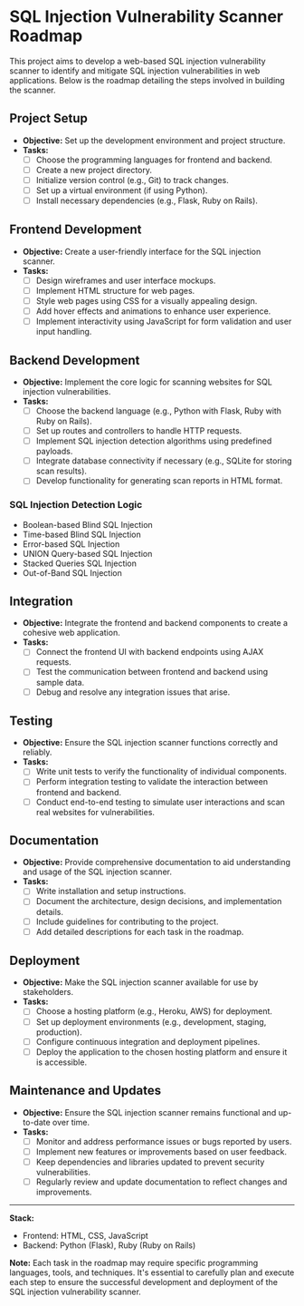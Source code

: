 # SQL Injection Vulnerability Scanner Roadmap

This project aims to develop a web-based SQL injection vulnerability scanner to identify and mitigate SQL injection vulnerabilities in web applications. Below is the roadmap detailing the steps involved in building the scanner.

## Project Setup
- **Objective:** Set up the development environment and project structure.
- **Tasks:**
  - [ ] Choose the programming languages for frontend and backend.
  - [ ] Create a new project directory.
  - [ ] Initialize version control (e.g., Git) to track changes.
  - [ ] Set up a virtual environment (if using Python).
  - [ ] Install necessary dependencies (e.g., Flask, Ruby on Rails).

## Frontend Development
- **Objective:** Create a user-friendly interface for the SQL injection scanner.
- **Tasks:**
  - [ ] Design wireframes and user interface mockups.
  - [ ] Implement HTML structure for web pages.
  - [ ] Style web pages using CSS for a visually appealing design.
  - [ ] Add hover effects and animations to enhance user experience.
  - [ ] Implement interactivity using JavaScript for form validation and user input handling.

## Backend Development
- **Objective:** Implement the core logic for scanning websites for SQL injection vulnerabilities.
- **Tasks:**
  - [ ] Choose the backend language (e.g., Python with Flask, Ruby with Ruby on Rails).
  - [ ] Set up routes and controllers to handle HTTP requests.
  - [ ] Implement SQL injection detection algorithms using predefined payloads.
  - [ ] Integrate database connectivity if necessary (e.g., SQLite for storing scan results).
  - [ ] Develop functionality for generating scan reports in HTML format.

### SQL Injection Detection Logic
- Boolean-based Blind SQL Injection
- Time-based Blind SQL Injection
- Error-based SQL Injection
- UNION Query-based SQL Injection
- Stacked Queries SQL Injection
- Out-of-Band SQL Injection

## Integration
- **Objective:** Integrate the frontend and backend components to create a cohesive web application.
- **Tasks:**
  - [ ] Connect the frontend UI with backend endpoints using AJAX requests.
  - [ ] Test the communication between frontend and backend using sample data.
  - [ ] Debug and resolve any integration issues that arise.

## Testing
- **Objective:** Ensure the SQL injection scanner functions correctly and reliably.
- **Tasks:**
  - [ ] Write unit tests to verify the functionality of individual components.
  - [ ] Perform integration testing to validate the interaction between frontend and backend.
  - [ ] Conduct end-to-end testing to simulate user interactions and scan real websites for vulnerabilities.

## Documentation
- **Objective:** Provide comprehensive documentation to aid understanding and usage of the SQL injection scanner.
- **Tasks:**
  - [ ] Write installation and setup instructions.
  - [ ] Document the architecture, design decisions, and implementation details.
  - [ ] Include guidelines for contributing to the project.
  - [ ] Add detailed descriptions for each task in the roadmap.

## Deployment
- **Objective:** Make the SQL injection scanner available for use by stakeholders.
- **Tasks:**
  - [ ] Choose a hosting platform (e.g., Heroku, AWS) for deployment.
  - [ ] Set up deployment environments (e.g., development, staging, production).
  - [ ] Configure continuous integration and deployment pipelines.
  - [ ] Deploy the application to the chosen hosting platform and ensure it is accessible.

## Maintenance and Updates
- **Objective:** Ensure the SQL injection scanner remains functional and up-to-date over time.
- **Tasks:**
  - [ ] Monitor and address performance issues or bugs reported by users.
  - [ ] Implement new features or improvements based on user feedback.
  - [ ] Keep dependencies and libraries updated to prevent security vulnerabilities.
  - [ ] Regularly review and update documentation to reflect changes and improvements.

---

**Stack:**
- Frontend: HTML, CSS, JavaScript
- Backend: Python (Flask), Ruby (Ruby on Rails)

**Note:** Each task in the roadmap may require specific programming languages, tools, and techniques. It's essential to carefully plan and execute each step to ensure the successful development and deployment of the SQL injection vulnerability scanner.
